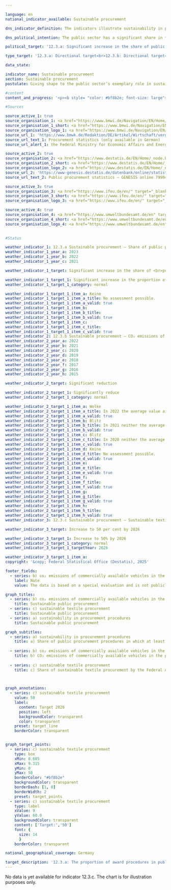 ```yaml
---

language: en        
national_indicator_available: Sustainable procurement        

dns_indicator_definition: The indicators illustrate sustainability in public procurement using examples of award procedures overall (12.3.a), CO₂ emissions from motor vehicles (12.3.b) and sustainable textile procurement (12.3.c). The indicator 12.3.a <i>Award procedures in public procurement in which at least one sustainability criterion was taken into account</i> shows the proportion of the total number of procedures for awarding public contracts/concessions with consideration of sustainability criteria that were reported to the procurement statistics for the respective reporting year (in %). Indicator 12.3.b <i>CO₂ emissions per kilometres travelled by public sector vehicles</i> compares CO₂ emissions with the base year 2015&nbsp;in relation to the corresponding kilometres travelled. Indicator 12.3.c shows the sustainable textile procurement of the Federal Administration (excluding special textiles) (in %).        

dns_political_intention: The public sector has a significant share in the demand for products and services. Aligning public procurement with the guiding principle of sustainability and strengthening sustainability criteria in public procurement should therefore act as a lever for increasing the supply of sustainable products.        

political_target: '12.3.a: Significant increase in the share of public procurement contracts in which sustainability criteria are taken into account, ensuring that this will be the norm by 2030. It should be noted that procurement to meet the needs of the Bundeswehr, the Federal Police as well as civil protection and disaster prevention does not contribute towards an increase<br>12.3.b: Significant reduction<br>12.3.c: Increase to 50% by 2026'        

type_target: '12.3.a: Directional target<br>12.3.b: Directional target<br>12.3.c: Target with specific target value'        

data_state:         

indicator_name: Sustainable procurement        
section: Sustainable procurement        
postulate: Giving shape to the public sector’s exemplary role in sustainable public procurement        

#content         
content_and_progress: '<p><b style= "color: #bf8b2e; font-size: large">12.3.a, b, c Sustainable procurement</b><br><br>The public sector accounts for a significant share of demand for products and services. The complex issue of sustainable procurement cannot be meaningfully represented by a single indicator. Therefore, the topic is addressed comprehensively through the consideration of sustainability criteria in the public procurement process (indicator 12.3.a) and exemplarily with two product-group-specific indicators on CO₂ emissions from public sector motor vehicles (indicator 12.3.b) and textile procurement by the federal administration (indicator 12.3.c).<br><br><b>12.3.a Share of public procurement procedures in which at least one sustainability criterion has been taken into account</b><br><br>This indicator records the proportion of procedures for awarding public contracts and concessions in which sustainable criteria were taken into account. The indicator covers all contracting levels (federal, state, municipal, and other contracting authorities) and is based on data reported to the procurement statistics. The procurement statistics are compiled by the Federal Statistical Office on behalf of the Federal Ministry for Economic Affairs and Energy (BMWE). The legal basis is the Procurement Statistics Regulation (VergStatVO), which also governs the reporting of the consideration of sustainability criteria in public procurement. These criteria include environmental, social, and innovative aspects that can be taken into account when selecting contractors.<br><br>All contracts and concessions reported to the procurement statistics are included in the indicator. Reporting is mandatory for contracts with a volume of 25,000&nbsp;euros or more. In 2023, nearly 186,000&nbsp;contracts of this size and over 9,700&nbsp;additional contracts in the range between 1,000&nbsp;and 25,000&nbsp;euros were reported. Between 2021&nbsp;and 2023, the share of public procurement procedures considering at least one sustainability criterion rose from 12.6% in 2021&nbsp;to 12.8% (+0.2&nbsp;percentage points) in 2022&nbsp;and 14.0% (+1.2&nbsp;percentage points) in 2023. This suggests growing public sector engagement in integrating sustainability criteria into public contract awards.<br><br>In 2023, over 195,000&nbsp;public contracts and concessions were reported to the procurement statistics. About half of these contracts were at the municipal level, 30% at the state level, and 11% at the federal level. The total volume of these contracts amounted to 123,485&nbsp;million euros. The number of procurement procedures that considered sustainability criteria was 27,412, with a volume of 28,391&nbsp;million euros. At the municipal level, 11% of contracts were awarded with sustainability criteria considered, 20% at the state level, and 13% at the federal level. Procurement procedures without sustainability criteria in 2023&nbsp;had an average financial volume of 570,000&nbsp;euros per contract. Contracts with sustainability criteria had a significantly higher average volume of 1.0&nbsp;million euros per contract.<br><br>The three types of sustainability criteria were considered to varying degrees. Environmental criteria were applied in about 23,000&nbsp;contracts with a total volume of nearly 44&nbsp;billion euros. Social criteria were applied in 15,000&nbsp;contracts with a total volume of 29.5&nbsp;billion euros, and innovative criteria were used in about 5,000&nbsp;contracts with a total volume of 6&nbsp;billion euros. However, many contracts listed multiple criteria simultaneously.<br><br>Currently, the indicator shows a discrepancy between reported awards and the actual total volume of public procurement. However, due to the existing reporting obligation, a more comprehensive representation is expected in the medium term. The indicator only shows how many procurement procedures included a statement on the consideration of sustainability criteria but does not assess how accurately this reporting obligation is fulfilled. The indicator provides a quantitative overview of the share of procurement procedures in public procurement where sustainability criteria are considered. However, it does not indicate whether the most sustainable product was actually selected in these procedures or how environmentally, socially, or innovatively the procured products perform in production or use.<br><br>It also does not assess whether changes in the indicator might be due to better compliance with the reporting requirement. Furthermore, it should be noted that certain procurement areas&nbsp;–&nbsp;such as procurement for the Bundeswehr (Federal Armed Forces), Federal Police, and civil and disaster protection&nbsp;–&nbsp;may be exempt from legal or sub-legal obligations to consider sustainability criteria in procurement and thus may not contribute to increases in the indicator. The political target for 2030&nbsp;is that sustainability criteria are generally considered in public procurement procedures.<br><br><b>12.3.b CO₂ emissions of commercially available vehicles in the public sector</b><br><br>Data on motor vehicles (MVs) of the public sector are provided by the System of Environmental-Economic Accounting (SEEA) of the Federal Statistical Office in cooperation with the TREMOD database (Transport Emission Model) of the Institute for Energy and Environmental Research (ifeu). The public sector includes the federal government, states, municipalities, municipal associations, as well as the police, federal border guards, and fire brigades. Public sector motor vehicles include all passenger cars, light commercial vehicles under 3.5&nbsp;tonnes, and motorcycles. Heavy commercial vehicles and buses are not included. The indicator exclusively captures CO₂ emissions produced during vehicle operation. Emissions from production and disposal of vehicles are not considered. Nor are emissions from electricity production for electric vehicles included, although these are relevant for a complete environmental assessment.<br><br>Average CO₂ emissions of public sector vehicles fluctuated. Between 2015&nbsp;and 2021, emissions rose from 220&nbsp;to 227&nbsp;grams CO₂ per kilometre. In 2022, a decline to 224&nbsp;grams CO₂ per kilometre was recorded, a reduction of 1.4% compared to the previous year (index value: 101.6), but this does not meet the politically set targets for CO₂ reduction.<br><br>In 2019, almost 4&nbsp;billion kilometres were travelled by public sector vehicles, emitting 874,000&nbsp;tonnes of CO₂. Both mileage and emissions dropped sharply during the COVID-19&nbsp;pandemic. In 2022, both mileage and emissions were about 11% below 2019&nbsp;levels (3.49&nbsp;billion kilometres and 781,000&nbsp;tonnes of CO₂). The largest drops were in passenger cars (around &#8209;20%), while the use of light commercial vehicles remained almost unchanged.<br><br>Zero emissions are assumed for electric vehicles. Accordingly, the electrification of the public sector fleet has a significant impact on the indicator. The share of mileage covered by electric vehicles has quadrupled since 2014&nbsp;but was still only 0.15% in 2022. Several measures have been implemented to reduce emissions, including the promotion of low-emission vehicles, use of technological advances in engine efficiency, and increased use of alternative drives. Charging infrastructure for electric vehicles has been expanded, and regulatory measures such as binding emission limits and vehicle fleet renewal programmes have been introduced. Additional measures, such as increased use of alternative transport modes, also contribute to emission reductions but typically involve reduced mileage, which affects both numerator and denominator of the indicator.<br><br>The political target is to reduce CO₂ emissions per kilometre travelled by public sector motor vehicles. However, no clear trend was observable on average over recent years, though the indicator showed development in line with this goal in 2022.<br><br><b>12.3.c Sustainable textile procurement of the Federal Administration (excluding special textiles)</b><br><br>The Federal Government’s Sustainability Action Programme aims to establish sustainability as a fundamental principle in federal administration. First adopted in 2010&nbsp;and renewed in 2015, it obliges federal authorities to align their activities with ecological, social, and economic criteria.<br><br>Under this programme, the government committed to procuring <i>preferably 50% of textiles (excluding special textiles) according to ecological and social criteria</i>. This target was specified in 2021&nbsp;by the <i>Roadmap for Increasing Sustainable Textile Procurement</i>, which came into force on 15&nbsp;March 2023. The roadmap defines quantitative goals to increase sustainable textile procurement and measures progress based on the financial total volume of textiles procured by the federal administration. Unlike the programme’s target, the indicator&nbsp;–&nbsp;and thus the 50% target&nbsp;–&nbsp;refers to the total volume of textile procurement, not to each individual federal authority or institution. If some entities fail to reach the 50% mark, this can be offset by others exceeding it.<br><br>The roadmap is based on the <i>Guideline for Sustainable Textile Procurement by the Federal Administration</i>, which sets ecological and social requirements for procurement. Data to calculate the share of sustainably procured textiles relative to the total financial volume are to be collected in future through monitoring of the Sustainability Action Programme. This monitoring is conducted by the Coordinating Office for Climate-Neutral Federal Administration (KKB) at the Federal Ministry for Economic Affairs and Energy (BMWE).<br><br>At the time of publication, no data are yet available for the indicator measuring sustainable textile procurement within the federal administration.</p>'                

#Sources        

source_active_1: true
source_organisation_1: <a href="https://www.bmwi.de/Navigation/EN/Home/home.html" target="_blank" onclick="return confirm_alert('the Federal Ministry for Economic Affairs and Energy', 'En')">Federal Ministry for Economic Affairs and Energy</a>
source_organisation_1_short: <a href="https://www.bmwi.de/Navigation/EN/Home/home.html" target="_blank" onclick="return confirm_alert('the Federal Ministry for Economic Affairs and Energy', 'En')">Federal Ministry for Economic Affairs and Energy</a>
source_organisation_logo_1: <a href="https://www.bmwi.de/Navigation/EN/Home/home.html" target="_blank" onclick="return confirm_alert('the Federal Ministry for Economic Affairs and Energy', 'En')"><img src="https://dnsTestEnvironment.github.io/dns-indicators/public/OrgImgEn/bmwe.png" alt="Federal Ministry for Economic Affairs and Energy" title=" Click here to visit the homepage of the organizationFederal Ministry for Economic Affairs and Energy" style="height:60px; width:148px; border:transparent"/></a>
source_url_1: 'https://www.bmwk.de/Redaktion/DE/Artikel/Wirtschaft/vergabestatistik.html'
source_url_text_1: Procurement statistics (only available in German)
source_url_alert_1: the Federal Ministry for Economic Affairs and Energy

source_active_2: true
source_organisation_2: <a href="https://www.destatis.de/EN/Home/_node.html" target="_blank">Federal Statistical Office</a>
source_organisation_2_short: <a href="https://www.destatis.de/EN/Home/_node.html" target="_blank">Federal Statistical Office</a>
source_organisation_logo_2: <a href="https://www.destatis.de/EN/Home/_node.html" target="_blank"><img src="https://dnsTestEnvironment.github.io/dns-indicators/public/OrgImgEn/destatis.png" alt="Federal Statistical Office" title=" Click here to visit the homepage of the organizationFederal Statistical Office" style="height:60px; width:148px; border:transparent"/></a>
source_url_2: 'https://www-genesis.destatis.de/datenbank/online/statistic/79994/details'
source_url_text_2: Public procurement statistics – GENESIS online 79994

source_active_3: true
source_organisation_3: <a href="https://www.ifeu.de/en/" target="_blank" onclick="return confirm_alert('the Institute for Energy and Environmental Research Heidelberg', 'En')">Institute for Energy and Environmental Research Heidelberg</a>
source_organisation_3_short: <a href="https://www.ifeu.de/en/" target="_blank" onclick="return confirm_alert('the Institute for Energy and Environmental Research Heidelberg', 'En')">Institute for Energy and Environmental Research Heidelberg</a>
source_organisation_logo_3: <a href="https://www.ifeu.de/en/" target="_blank" onclick="return confirm_alert('the Institute for Energy and Environmental Research Heidelberg', 'En')"><img src="https://dnsTestEnvironment.github.io/dns-indicators/public/OrgImgEn/ifeu.png" alt="Institute for Energy and Environmental Research Heidelberg" title=" Click here to visit the homepage of the organizationInstitute for Energy and Environmental Research Heidelberg" style="height:60px; width:148px; border:transparent"/></a>

source_active_4: true
source_organisation_4: <a href="https://www.umweltbundesamt.de/en" target="_blank" onclick="return confirm_alert('the German Environment Agency', 'En')">German Environment Agency</a>
source_organisation_4_short: <a href="https://www.umweltbundesamt.de/en" target="_blank" onclick="return confirm_alert('the German Environment Agency', 'En')">German Environment Agency</a>
source_organisation_logo_4: <a href="https://www.umweltbundesamt.de/en" target="_blank" onclick="return confirm_alert('the German Environment Agency', 'En')"><img src="https://dnsTestEnvironment.github.io/dns-indicators/public/OrgImgEn/uba.png" alt="German Environment Agency" title=" Click here to visit the homepage of the organizationGerman Environment Agency" style="height:60px; width:148px; border:transparent"/></a>
        

#Status        

weather_indicator_1: 12.3.a Sustainable procurement – Share of public procurement procedures in which at least one sustainability criterion has been taken into account
weather_indicator_1_year_a: 2023
weather_indicator_1_year_b: 2022
weather_indicator_1_year_c: 2021

weather_indicator_1_target: Significant increase in the share of <br>public procurement contracts in which <br>sustainability criteria are taken into <br>account, ensuring that this will be the <br>norm by 2030. It should be noted that procurement to meet the needs of the Bundeswehr, the Federal Police as well as civil protection and disaster prevention does not contribute towards an increase

weather_indicator_1_target_1: Significant increase in the proportion of public procurement contracts that consider sustainability criteria, so that by 2030 this becomes the standard practice. It should be taken into account that procurements to meet the needs of the Bundeswehr, the Fe
weather_indicator_1_target_1_category: normal

weather_indicator_1_target_1_item_a: Keine
weather_indicator_1_target_1_item_a_title: No assessment possible.
weather_indicator_1_target_1_item_a_valid: true
weather_indicator_1_target_1_item_b: 
weather_indicator_1_target_1_item_b_title: 
weather_indicator_1_target_1_item_b_valid: true
weather_indicator_1_target_1_item_c: 
weather_indicator_1_target_1_item_c_title: 
weather_indicator_1_target_1_item_c_valid: true
weather_indicator_2: 12.3.b Sustainable procurement – CO₂ emissions of commercially available vehicles in the public sector
weather_indicator_2_year_a: 2022
weather_indicator_2_year_b: 2021
weather_indicator_2_year_c: 2020
weather_indicator_2_year_d: 2019
weather_indicator_2_year_e: 2018
weather_indicator_2_year_f: 2017
weather_indicator_2_year_g: 2016
weather_indicator_2_year_h: 2015

weather_indicator_2_target: Significant reduction

weather_indicator_2_target_1: Significantly reduce
weather_indicator_2_target_1_category: normal

weather_indicator_2_target_1_item_a: Wolke
weather_indicator_2_target_1_item_a_title: In 2022 the average value aimed in the wrong direction or indicates stagnation, but the previous year had shown a turn in the desired direction.
weather_indicator_2_target_1_item_a_valid: true
weather_indicator_2_target_1_item_b: Blitz
weather_indicator_2_target_1_item_b_title: In 2021 neither the average value nor the last change pointed in the right direction.
weather_indicator_2_target_1_item_b_valid: true
weather_indicator_2_target_1_item_c: Blitz
weather_indicator_2_target_1_item_c_title: In 2020 neither the average value nor the last change pointed in the right direction.
weather_indicator_2_target_1_item_c_valid: true
weather_indicator_2_target_1_item_d: Keine
weather_indicator_2_target_1_item_d_title: No assessment possible.
weather_indicator_2_target_1_item_d_valid: true
weather_indicator_2_target_1_item_e: 
weather_indicator_2_target_1_item_e_title: 
weather_indicator_2_target_1_item_e_valid: true
weather_indicator_2_target_1_item_f: 
weather_indicator_2_target_1_item_f_title: 
weather_indicator_2_target_1_item_f_valid: true
weather_indicator_2_target_1_item_g: 
weather_indicator_2_target_1_item_g_title: 
weather_indicator_2_target_1_item_g_valid: true
weather_indicator_2_target_1_item_h: 
weather_indicator_2_target_1_item_h_title: 
weather_indicator_2_target_1_item_h_valid: true
weather_indicator_3: 12.3.c Sustainable procurement – Sustainable textile procurement of the Federal Administration (excluding special textiles)

weather_indicator_3_target: Increase to 50 per cent by 2026

weather_indicator_3_target_1: Increase to 50% by 2026
weather_indicator_3_target_1_category: normal
weather_indicator_3_target_1_targetYear: 2026

weather_indicator_3_target_1_item_a:        
copyright: '&copy; Federal Statistical Office (Destatis), 2025'        

footer_fields:
  - series: b) co₂ emissions of commercially available vehicles in the public sector
    label: Note
    value: The data is based on a special evaluation and is not publicly available.        

graph_titles: 
  - series: b) co₂ emissions of commercially available vehicles in the public sector
    title: Sustainable public procurement
  - series: c) sustainable textile procurement
    title: Sustainable public procurement
  - series: a) sustainability in procurement procedures
    title: Sustainable public procurement        

graph_subtitles: 
  - series: a) sustainability in procurement procedures
    title: a) Share of public procurement procedures in which at least one sustainability criterion was taken into account
    
  - series: b) co₂ emissions of commercially available vehicles in the public sector
    title: b) CO₂ emissions of commercially available vehicles in the public sector
    
  - series: c) sustainable textile procurement
    title: c) Share of sustainable textile procurement by the Federal Administration (excluding special textiles)
            


graph_annotations:
  - series: c) sustainable textile procurement
    value: 50
    label:
      content: Target 2026
      position: left
      backgroundColor: transparent
      color: transparent
    preset: target_line
    borderColor: transparent        


graph_target_points:
  - series: c) sustainable textile procurement
    type: box
    xMin: 8.685
    xMax: 9.315
    yMin: 0
    yMax: 50
    borderColor: "#bf8b2e"
    backgroundColor: transparent
    borderDash: [1, 0]
    borderWidth: 2
    preset: target_points
  - series: c) sustainable textile procurement
    type: label
    xValue: 9
    yValue: 60.0
    backgroundColor: transparent
    content: ['Target:','50']
    font: {
      size: 14
      }
    borderColor: transparent                

national_geographical_coverage: Germany        

target_description: '12.3.a: The proportion of award procedures in public procurement in which at least one sustainability criterion is taken into account should be increased.<br>• The current trend is moving in the desired direction. A conclusive assessment of indicator 12.3.a is not possible. Too few data points.<br><br>12.3.b: CO₂ emissions per kilometre travelled by public sector vehicles should be reduced.<br>• According to the target formulation, indicator 12.3.b developed in the desired direction in 2022. However, the six-year average shows that the indicator did not move consistently in the desired direction. Indicator 12.3.b is therefore assessed as <b>cloud</b> for 2022.<br><br>12.3.c: The proportion of sustainable textile procurement by the Federal Administration should be increased to at least 50% by 2026.<br>• An assessment of indicator 12.3.c is not possible. No data points.<br><br>12.3.b: <a href="https://dnsUpgradeEnvironment.github.io/site/en/status"><img src="https://sdg-indikatoren.de/public/Wettersymbole/Wolke.png" title="In 2022&nbsp;the average value aimed in the wrong direction or indicates stagnation, but the previous year had shown a turn in the desired direction." alt="Weathersymbol: cloud"/></a>'        
---
```


No data is yet available for indicator 12.3.c. The chart is for illustration purposes only.